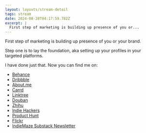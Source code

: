 ```yaml
---
layout: layouts/stream-detail
tags: stream
date: 2024-08-28T04:17:59.782Z
excerpt: |
  First step of marketing is building up presence of you or...
---
```

First step of marketing is building up presence of you or your brand. 

Step one is to lay the foundation, aka setting up your profiles in your targeted platforms. 

I have done just that. Now you can find me on:

<ul>
    <li><a href="https://www.behance.net/sgey" target="_blank">Behance</a></li>
    <li><a href="https://dribbble.com/sergeyli" target="_blank">Dribbble</a></li>
    <li><a href="https://about.me/sergeyli" target="_blank">About.me</a></li>
    <li><a href="https://sergeyli.carrd.co" target="_blank">Carrd</a></li>
    <li><a href="https://linktr.ee/sergeyli" target="_blank">Linktree</a></li>
    <li><a href="https://www.douban.com/people/lizhicong815/" target="_blank">Douban</a></li>
    <li><a href="https://www.zhihu.com/people/sergeyli" target="_blank">Zhihu</a></li>
    <li><a href="https://www.indiehackers.com/sergeylzc" target="_blank">Indie Hackers</a></li>
    <li><a href="https://www.producthunt.com/@sergeyli" target="_blank">Product Hunt</a></li>
    <li><a href="https://www.flickr.com/people/201305793@N02/" target="_blank">Flickr</a></li>
    <li><a href="https://indiemaze.substack.com/" target="_blank">IndieMaze Substack Newsletter</a></li>
</ul>



